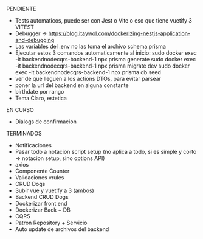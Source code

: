 PENDIENTE
* Tests automaticos, puede ser con Jest o Vite o eso que tiene vuetify 3 VITEST
* Debugger -> https://blog.itaywol.com/dockerizing-nestjs-application-and-debugging
* Las variables del .env no las toma el archivo schema.prisma
* Ejecutar estos 3 comandos automaticamente al inicio:
    sudo docker exec -it backendnodecqrs-backend-1 npx prisma generate
    sudo docker exec -it backendnodecqrs-backend-1 npx prisma migrate dev
    sudo docker exec -it backendnodecqrs-backend-1 npx prisma db seed
* ver de que lleguen a los actions DTOs, para evitar parsear
* poner la url del backend en alguna constante
* birthdate por rango
* Tema Claro, estetica

EN CURSO
* Dialogs de confirmacion

TERMINADOS
* Notificaciones
* Pasar todo a notacion script setup (no aplica a todo, si es simple y corto -> notacion setup, sino options API)
* axios
* Componente Counter
* Validaciones vrules
* CRUD Dogs
* Subir vue y vuetify a 3 (ambos)
* Backend CRUD Dogs
* Dockerizar front end
* Dockerizar Back + DB
* CQRS
* Patron Repository  + Servicio
* Auto update de archivos del backend